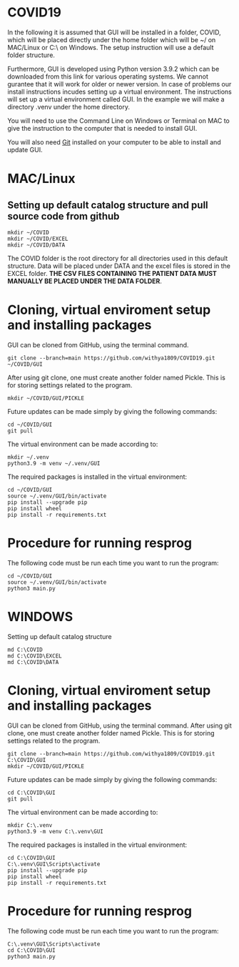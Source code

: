# COVID19


In the following it is assumed that GUI will be installed in a folder, COVID, which will be placed directly under the home folder which will be ~/ on MAC/Linux or C:\ on Windows. The setup instruction will use a default folder structure. 

Furthermore, GUI is developed using Python version 3.9.2 which can be downloaded from this link for various operating systems. We cannot gurantee that it will work for older or newer version. In case of problems our install instructions incudes setting up a virtual environment. The instructions will set up a virtual environment called GUI. In the example we will make a directory .venv under the home directory.

You will need to use the Command Line on Windows or Terminal on MAC to give the instruction to the computer that is needed to install GUI. 

You will also need [Git](https://git-scm.com/downloads) installed on your computer to be able to install and update GUI.

# MAC/Linux
## Setting up default catalog structure and pull source code from github

```
mkdir ~/COVID
mkdir ~/COVID/EXCEL
mkdir ~/COVID/DATA
```
The COVID folder is the root directory for all directories used in this default structure. Data will be placed under DATA and the excel files is stored in the EXCEL folder. **THE CSV FILES CONTAINING THE PATIENT DATA MUST MANUALLY BE PLACED UNDER THE DATA FOLDER**. 

# Cloning, virtual enviroment setup and installing packages

GUI can be cloned from GitHub, using the terminal command. 
```
git clone --branch=main https://github.com/withya1809/COVID19.git ~/COVID/GUI
```
After using git clone, one must create another folder named Pickle. This is for storing settings related to the program. 
```
mkdir ~/COVID/GUI/PICKLE
```

Future updates can be made simply by giving the following commands:
```
cd ~/COVID/GUI
git pull
```
The virtual environment can be made according to:
```
mkdir ~/.venv
python3.9 -m venv ~/.venv/GUI
```
The required packages is installed in the virtual environment:
```
cd ~/COVID/GUI
source ~/.venv/GUI/bin/activate
pip install --upgrade pip
pip install wheel
pip install -r requirements.txt

```
# Procedure for running resprog

The following code must be run each time you want to run the program:
```
cd ~/COVID/GUI
source ~/.venv/GUI/bin/activate
python3 main.py
```


# WINDOWS
Setting up default catalog structure
```
md C:\COVID
md C:\COVID\EXCEL
md C:\COVID\DATA
```

# Cloning, virtual enviroment setup and installing packages

GUI can be cloned from GitHub, using the terminal command. After using git clone, one must create another folder named Pickle. This is for storing settings related to the program. 
```
git clone --branch=main https://github.com/withya1809/COVID19.git C:\COVID\GUI
mkdir ~/COVID/GUI/PICKLE
```
Future updates can be made simply by giving the following commands:
```
cd C:\COVID\GUI
git pull
```
The virtual environment can be made according to:
```
mkdir C:\.venv
python3.9 -m venv C:\.venv\GUI
```
The required packages is installed in the virtual environment:
```
cd C:\COVID\GUI
C:\.venv\GUI\Scripts\activate
pip install --upgrade pip
pip install wheel
pip install -r requirements.txt

```
# Procedure for running resprog

The following code must be run each time you want to run the program:
```
C:\.venv\GUI\Scripts\activate
cd C:\COVID\GUI
python3 main.py
```
